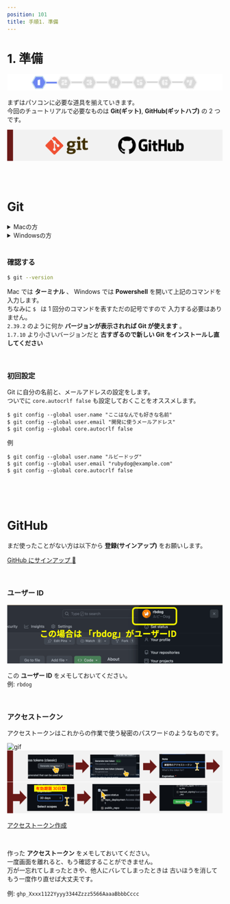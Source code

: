 ```yaml
---
position: 101
title: 手順1. 準備
---
```


# 1. 準備

![image](/tutorial/stepper-1.png)

まずはパソコンに必要な道具を揃えていきます。  
今回のチュートリアルで必要なものは **Git(ギット)**, **GitHub(ギットハブ)** の 2 つです。

![image](/tutorial/git-github.png)

<br />

<br />

# Git

<details>
  <summary>Macの方</summary>
    <div>
      Macでは最初からGitが用意されているので準備は不要です。<br /> 
      ただし、まれに他のソフトの影響でエラーになることがあります。 エラー内容 xcrun: error: invalid active developer <br /> 
      このエラーが出たときは以下のコマンドで解決してください。 <br />
      xcode-select --install <br />
      質問に同意したあと、完了までしばらく時間がかかりますのでお待ちください。
    </div>
</details>

<details>
  <summary>Windowsの方</summary>
    <div>
      事前に準備をお願いします
      <img
        src={require('/tutorial/git-install-win.png').default}
        alt="Example banner"
      />
      <a href="https://gitforwindows.org/" class='linkbutton'>Windows版Gitをインストール</a>
    </div>
</details>

<br />

### 確認する

```ターミナル.sh
$ git --version
```

Mac では **ターミナル** 、 Windows では **Powershell** を開いて上記のコマンドを入力します。  
ちなみに `$ ` は 1 回分のコマンドを表すただの記号ですので 入力する必要はありません。  
`2.39.2` のように何か **バージョンが表示されれば Git が使えます** 。  
`1.7.10` より小さいバージョンだと **古すぎるので新しい Git をインストールし直してください**

<br />

### 初回設定

Git に自分の名前と、メールアドレスの設定をします。  
ついでに `core.autocrlf false` も設定しておくことをオススメします。

```
$ git config --global user.name "ここはなんでも好きな名前"
$ git config --global user.email "開発に使うメールアドレス"
$ git config --global core.autocrlf false
```

例

```
$ git config --global user.name "ルビードッグ"
$ git config --global user.email "rubydog@example.com"
$ git config --global core.autocrlf false
```

<br />

<br />

<br />

# GitHub

まだ使ったことがない方は以下から **登録(サインアップ)** をお願いします。

<a href="https://github.co.jp/" class='linkbutton'>GitHub にサインアップ 🐙</a>

<br />

### ユーザー ID

![image](/tutorial/github_id.png)

この **ユーザー ID** をメモしておいてください。  
例: `rbdog`

<br />

### アクセストークン

アクセストークンはこれからの作業で使う秘密のパスワードのようなものです。

![gif](/tutorial/access-token.gif)  
![gif](/tutorial/access-token-digest.png)

<a href="https://github.com/settings/tokens" class='linkbutton'>アクセストークン作成</a>

<br />

作った **アクセストークン** をメモしておいてください。  
一度画面を離れると、もう確認することができません。  
万が一忘れてしまったときや、他人にバレてしまったときは 古いほうを消してもう一度作り直せば大丈夫です。

例: `ghp_Xxxx1122Yyyy3344Zzzz5566AaaaBbbbCccc`
